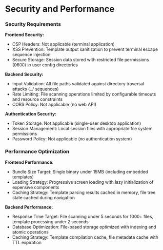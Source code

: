 # Security and Performance

### Security Requirements

**Frontend Security:**
- CSP Headers: Not applicable (terminal application)
- XSS Prevention: Template output sanitization to prevent terminal escape sequence injection
- Secure Storage: Session data stored with restricted file permissions (0600) in user config directories

**Backend Security:**
- Input Validation: All file paths validated against directory traversal attacks (../ sequences)
- Rate Limiting: File scanning operations limited by configurable timeouts and resource constraints
- CORS Policy: Not applicable (no web API)

**Authentication Security:**
- Token Storage: Not applicable (single-user desktop application)
- Session Management: Local session files with appropriate file system permissions
- Password Policy: Not applicable (no authentication system)

### Performance Optimization

**Frontend Performance:**
- Bundle Size Target: Single binary under 15MB (including embedded templates)
- Loading Strategy: Progressive screen loading with lazy initialization of expensive components
- Caching Strategy: Template parsing results cached in memory, file tree state cached during navigation

**Backend Performance:**
- Response Time Target: File scanning under 5 seconds for 1000+ files, template processing under 2 seconds
- Database Optimization: File-based storage optimized with indexing and atomic operations
- Caching Strategy: Template compilation cache, file metadata cache with TTL expiration
